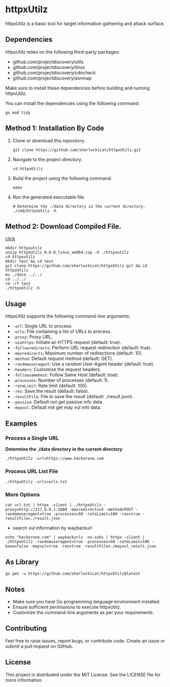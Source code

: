 # httpxUtilz

httpxUtilz is a basic tool for target information gathering and attack surface.

## Dependencies

httpxUtilz relies on the following third-party packages:

- github.com/projectdiscovery/utils
- github.com/projectdiscovery/dnsx
- github.com/projectdiscovery/cdncheck
- github.com/projectdiscovery/asnmap

Make sure to install these dependencies before building and running httpxUtilz.

You can install the dependencies using the following command:

   ```
   go mod tidy
   ```

## Method 1: Installation By Code

1. Clone or download this repository.

   ```
   git clone https://github.com/sherlock1cat/httpxUtilz.git
   ```

2. Navigate to the project directory.

   ```
   cd httpxUtilz
   ```

3. Build the project using the following command:

   ```
   make
   ```

4. Run the generated executable file.

   ```
   # Determine the ./data directory in the current directory.
   ./cmd/httpxUtilz -h
   ```

## Method 2: Download Compiled File.
[click](https://github.com/sherlock1cat/httpxUtilz/releases/latest)
 
   ```
   mkdir httpxutilz
   unzip httpxUtilz_0.0.8_linux_amd64.zip -d ./httpxutilz
   cd httpxutilz
   mkdir test && cd test
   git clone https://github.com/sherlock1cat/httpxUtilz.git && cd httpxUtilz
   mv ./data ../../
   cd ../../
   rm -rf test
   ./httpxUtilz -h
   ```

## Usage

httpxUtilz supports the following command-line arguments:

- `-url`: Single URL to process.
- `-urls`: File containing a list of URLs to process.
- `-proxy`: Proxy URL.
- `-usehttps`: Initiate an HTTPS request (default: true).
- `-followredirects`: Perform URL request redirection (default: true).
- `-maxredirects`: Maximum number of redirections (default: 10).
- `-method`: Default request method (default: GET).
- `-randomuseragent`: Use a random User-Agent header (default: true).
- `-headers`: Customize the request headers.
- `-followsamehost`: Follow Same Host (default: true).
- `-processes`: Number of processes (default: 1).
- `-rateLimit`: Rate limit (default: 100).
- `-res`: Save the result (default: false).
- `-resultFile`: File to save the result (default: ./result.json).
- `-passive`: Default not get passive info data.
- `-mayvul`: Default not get may vul info data.

## Examples

### Process a Single URL
**Determine the ./data directory in the current directory**
```
./httpxUtilz -url=https://www.hackerone.com
```

### Process URL List File

```
./httpxUtilz -urls=urls.txt
```

### More Options

```
cat url.txt | httpx -slient | ./httpxUtilz -proxy=http://127.0.0.1:1080 -maxredirects=5 -method=POST -randomuseragent=true -processes=50 -rateLimit=100 -res=true -resultFile=./result.json
```

- search vul information by waybackurl

```
echo "hackerone.com" | waybackurls -no-subs | httpx -slient | ./httpxUtilz -randomuseragent=true -processes=50 -rateLimit=100 -base=false -mayvul=true -res=true -resultFile=./mayvul_result.json
```

## As Library

```
go get -u https://github.com/sherlock1cat/httpxUtilz@latest
```

## Notes

- Make sure you have Go programming language environment installed.
- Ensure sufficient permissions to execute httpxUtilz.
- Customize the command-line arguments as per your requirements.

## Contributing

Feel free to raise issues, report bugs, or contribute code. Create an issue or submit a pull request on GitHub.

## License

This project is distributed under the MIT License. See the LICENSE file for more information.